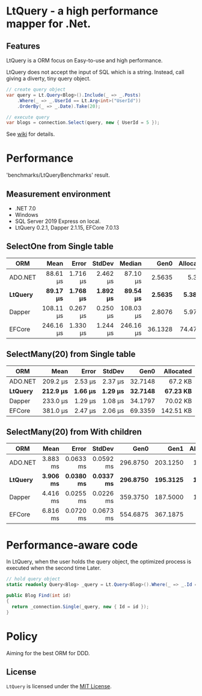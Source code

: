 # LtQuery - a high performance mapper for .Net.

## Features

LtQuery is a ORM focus on Easy-to-use and high performance. 

LtQuery does not accept the input of SQL which is a string.
Instead, call giving a diverty, tiny query object.

```csharp
// create query object
var query = Lt.Query<Blog>().Include(_ => _.Posts)
	.Where(_ => _.UserId == Lt.Arg<int>("UserId"))
	.OrderBy(_ => _.Date).Take(20);

// execute query
var blogs = connection.Select(query, new { UserId = 5 });
```
See [wiki](https://github.com/SaikiMikami/LtQuery/wiki) for details.


# Performance

'benchmarks/LtQueryBenchmarks' result. 

## Measurement environment
- .NET 7.0
- Windows
- SQL Server 2019 Express on local.
- LtQuery 0.2.1, Dapper 2.1.15, EFCore 7.0.13

## SelectOne from Single table

| ORM     | Mean      | Error    | StdDev   | Median    | Gen0    | Allocated |
|-------- |----------:|---------:|---------:|--------:|----------:|----------:|
| ADO.NET |  88.61 μs | 1.716 μs | 2.462 μs |  87.10 μs |  2.5635 |    5.3 KB |
| **LtQuery** |  **89.17 μs** | **1.768 μs** | **1.892 μs** |  **89.54 μs** |  **2.5635** |   **5.38 KB** |
| Dapper  | 108.11 μs | 0.267 μs | 0.250 μs | 108.03 μs |  2.8076 |   5.97 KB |
| EFCore  | 246.16 μs | 1.330 μs | 1.244 μs | 246.16 μs | 36.1328 |  74.47 KB |

## SelectMany(20) from Single table

| ORM     | Mean     | Error   | StdDev  | Gen0    | Allocated |
|-------- |---------:|--------:|--------:|--------:|----------:|
| ADO.NET | 209.2 μs | 2.53 μs | 2.37 μs | 32.7148 |   67.2 KB |
| **LtQuery** | **212.9 μs** | **1.66 μs** | **1.29 μs** | **32.7148** |  **67.23 KB** |
| Dapper  | 233.0 μs | 1.29 μs | 1.08 μs | 34.1797 |  70.02 KB |
| EFCore  | 381.0 μs | 2.47 μs | 2.06 μs | 69.3359 | 142.51 KB |

## SelectMany(20) from With children

| ORM  | Mean     | Error     | StdDev    | Gen0     | Gen1     | Allocated |
|-------- |---------:|----------:|----------:|---------:|---------:|----------:|
| ADO.NET | 3.883 ms | 0.0633 ms | 0.0592 ms | 296.8750 | 203.1250 |   1.44 MB |
| **LtQuery** | **3.906 ms** | **0.0380 ms** | **0.0337 ms** | **296.8750** | **195.3125** |   **1.44 MB** |
| Dapper  | 4.416 ms | 0.0255 ms | 0.0226 ms | 359.3750 | 187.5000 |   1.62 MB |
| EFCore  | 6.816 ms | 0.0720 ms | 0.0673 ms | 554.6875 | 367.1875 |    2.6 MB |

# Performance-aware code
In LtQuery, when the user holds the query object, 
the optimized process is executed when the second time Later.

```csharp
// hold query object
static readonly Query<Blog> _query = Lt.Query<Blog>().Where(_ => _.Id == Lt.Arg<int>("Id")).ToImmutable();

public Blog Find(int id)
{
  return _connection.Single(_query, new { Id = id });
}
```

# Policy
Aiming for the best ORM for DDD.

## License

`LtQuery` is licensed under the [MIT License](LICENSE).
